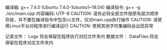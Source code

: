 编译器: g++ 7.4.0 (Ubuntu 7.4.0-1ubuntu1~18.04)
编译指令: g++ -g ./src/main.cpp
内容编码: UTF-8
CAUTION: 请务必将全部文件按原有层次顺序存放，并不要在编译指令中包含cc文件，仅对main.cpp执行操作
CAUTION: 请使用Linux平台对程序进行编译运行
CAUTION: 使用其他字符集编码会出现异常

记录文件：
    Logs 将会保留在程序执行对应文件夹内
数据文件：
    DataFiles:将会保留在程序对应文件夹内
